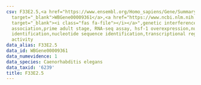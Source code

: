 ```yaml
---
csv: F33E2.5,<a href="https://www.ensembl.org/Homo_sapiens/Gene/Summary?db=core;g=WBGene00009361"
  target="_blank">WBGene00009361</a>,<a href="https://www.ncbi.nlm.nih.gov/pubmed/30894454"
  target="_blank"><i class="fas fa-file"></i></a>",genetic interference,functional
  association,prime adult stage, RNA-seq assay, hsf-1 overexpression,nucleotide sequence
  identification,nucleotide sequence identification,transcriptional regulation,up-regulates
  activity
data_alias: F33E2.5
data_id: WBGene00009361
data_numevidence: 1
data_species: Caenorhabditis elegans
data_taxid: '6239'
title: F33E2.5
---
```

